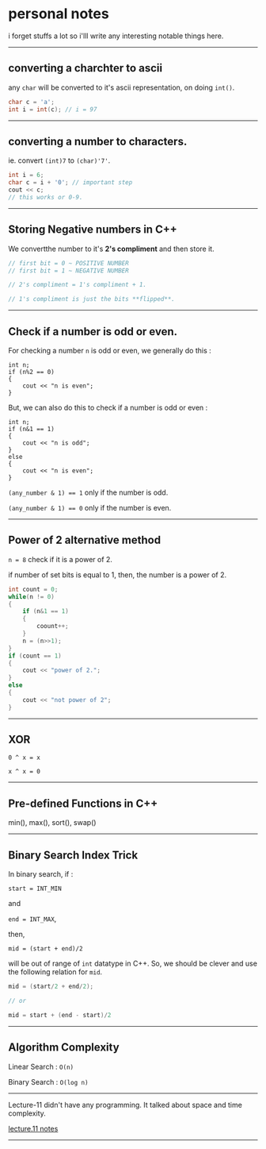 # personal notes

i forget stuffs a lot so i'lll write any interesting notable things here.

***

## converting a charchter to ascii

any `char` will be converted to it's ascii representation, on doing `int()`.

```C++
char c = 'a';
int i = int(c); // i = 97
```

***

## converting a number to characters.

ie. convert `(int)7` to `(char)'7'`.

```C++
int i = 6;
char c = i + '0'; // important step
cout << c;
// this works or 0-9.
```

***

## Storing Negative numbers in C++

We convertthe number to it's **2's compliment** and then store it.

```C++
// first bit = 0 ~ POSITIVE NUMBER
// first bit = 1 ~ NEGATIVE NUMBER

// 2's compliment = 1's compliment + 1.

// 1's compliment is just the bits **flipped**.
```

***

## Check if a number is odd or even.

For checking a number `n` is odd or even, we generally do this :

```
int n;
if (n%2 == 0)
{
    cout << "n is even";
}
```

But, we can also do this to check if a number is odd or even :

```
int n;
if (n&1 == 1)
{
    cout << "n is odd";
}
else
{
    cout << "n is even";
}
```

`(any_number & 1) == 1` only if the number is odd.

`(any_number & 1) == 0` only if the number is even.

***

## Power of 2 alternative method

`n = 8` check if it is a power of 2.

if number of set bits is equal to 1, then, the number is a power of 2.

```C++
int count = 0;
while(n != 0)
{
    if (n&1 == 1)
    {
        coount++;
    }
    n = (n>>1);
}
if (count == 1)
{
    cout << "power of 2.";
}
else
{
    cout << "not power of 2";
}
```

***

## XOR

`0 ^ x = x`

`x ^ x = 0`

***

## Pre-defined Functions in C++

min(), max(), sort(), swap()

***

## Binary Search Index Trick

In binary search, if :

`start = INT_MIN` 

and

`end = INT_MAX`, 

then, 

`mid = (start + end)/2` 

will be out of range of `int` datatype in C++.
So, we should be clever and use the following relation for `mid`. 
```C++
mid = (start/2 + end/2);

// or

mid = start + (end - start)/2
```

***

## Algorithm Complexity

Linear Search : `O(n)`

Binary Search : `O(log n)`

***

Lecture-11 didn't have any programming. It talked about space and time complexity.

[lecture.11 notes](lecture-11\notes.md)

***

